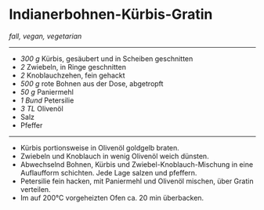 # Indianerbohnen-Kürbis-Gratin

*fall, vegan, vegetarian*

---

- *300 g* Kürbis, gesäubert und in Scheiben geschnitten
- *2* Zwiebeln, in Ringe geschnitten
- *2* Knoblauchzehen, fein gehackt
- *500 g* rote Bohnen aus der Dose, abgetropft
- *50 g* Paniermehl
- *1 Bund* Petersilie
- *3 TL* Olivenöl
- Salz
- Pfeffer

---

- Kürbis portionsweise in Olivenöl goldgelb braten.
- Zwiebeln und Knoblauch in wenig Olivenöl weich dünsten.
- Abwechselnd Bohnen, Kürbis und Zwiebel-Knoblauch-Mischung in eine Auflaufform schichten. Jede Lage salzen und pfeffern.
- Petersilie fein hacken, mit Paniermehl und Olivenöl mischen, über Gratin verteilen.
- Im auf 200°C vorgeheizten Ofen ca. 20 min überbacken.
